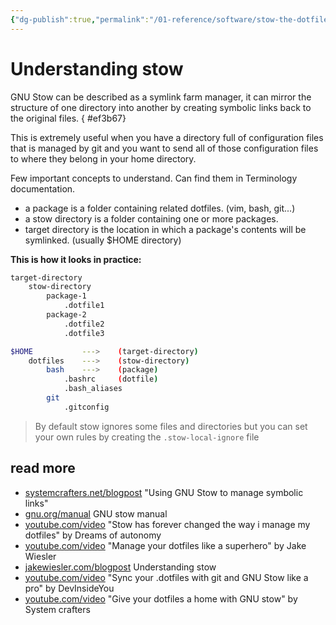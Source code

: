 ```yaml
---
{"dg-publish":true,"permalink":"/01-reference/software/stow-the-dotfiles/","title":"Understanding stow","tags":["dotfiles","linux","utility"]}
---
```



# Understanding stow

GNU Stow can be described as a symlink farm manager, it can mirror the structure of one directory into another by creating symbolic links back to the original files.
{ #ef3b67}


This is extremely useful when you have a directory full of configuration files that is managed by git and you want to send all of those configuration files to where they belong in your home directory.

Few important concepts to understand. Can find them in Terminology documentation.

- a package is a folder containing related dotfiles. (vim, bash, git...)
- a stow directory is a folder containing one or more packages.
- target directory is the location in which a package's contents will be symlinked. (usually $HOME directory)

**This is how it looks in practice:**

```sh
target-directory
    stow-directory
        package-1
            .dotfile1
        package-2
            .dotfile2
            .dotfile3

$HOME           --->    (target-directory)
    dotfiles    --->    (stow-directory)
        bash    --->    (package)
            .bashrc     (dotfile)
            .bash_aliases
        git
            .gitconfig
```

>By default stow ignores some files and directories but you can set your own rules by creating the `.stow-local-ignore` file

## read more

- [systemcrafters.net/blogpost](https://systemcrafters.net/managing-your-dotfiles/using-gnu-stow/) "Using GNU Stow to manage symbolic links"
- [gnu.org/manual](https://www.gnu.org/software/stow/manual/) GNU stow manual
- [youtube.com/video](https://www.youtube.com/watch?v=y6XCebnB9gs) "Stow has forever changed the way i manage my dotfiles" by Dreams of autonomy
- [youtube.com/video](https://www.youtube.com/watch?v=FHuwzbpTTo0) "Manage your dotfiles like a superhero" by Jake Wiesler
- [jakewiesler.com/blogpost](https://www.jakewiesler.com/blog/managing-dotfiles) Understanding stow
- [youtube.com/video](https://www.youtube.com/watch?v=CFzEuBGPPPg) "Sync your .dotfiles with git and GNU Stow like a pro" by DevInsideYou
- [youtube.com/video](https://www.youtube.com/watch?v=CxAT1u8G7is) "Give your dotfiles a home with GNU stow" by System crafters

